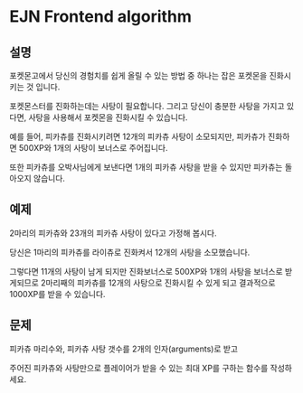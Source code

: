 # EJN Frontend algorithm

## 설명

포켓몬고에서 당신의 경험치를 쉽게 올릴 수 있는 방법 중 하나는 잡은 포켓몬을 진화시키는 것 입니다.

포켓몬스터를 진화하는데는 사탕이 필요합니다. 그리고 당신이 충분한 사탕을 가지고 있다면, 사탕을 사용해서 포켓몬을 진화시킬 수 있습니다.

예를 들어, 피카츄를 진화시키려면 12개의 피카츄 사탕이 소모되지만, 피카츄가 진화하면 500XP와 1개의 사탕이 보너스로 주어집니다.

또한 피카츄를 오박사님에게 보낸다면 1개의 피카츄 사탕을 받을 수 있지만 피카츄는 돌아오지 않습니다.

## 예제

2마리의 피카츄와 23개의 피카츄 사탕이 있다고 가정해 봅시다.

당신은 1마리의 피카츄를 라이츄로 진화켜서 12개의 사탕을 소모했습니다.

그렇다면 11개의 사탕이 남게 되지만 진화보너스로 500XP와 1개의 사탕을 보너스로 받게되므로 2마리째의 피카츄를 12개의 사탕으로 진화시킬 수 있게 되고 결과적으로 1000XP를 받을 수 있습니다.

## 문제

피카츄 마리수와, 피카츄 사탕 갯수를 2개의 인자(arguments)로 받고

주어진 피카츄와 사탕만으로 플레이어가 받을 수 있는 최대 XP를 구하는 함수를 작성하세요.
